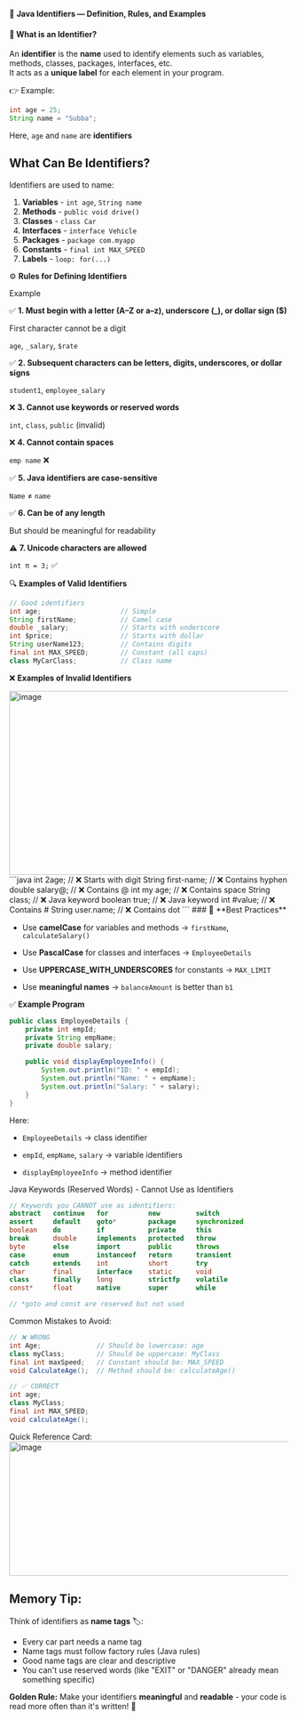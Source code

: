 🧩 **Java Identifiers — Definition, Rules, and Examples**
#### 🔹 **What is an Identifier?**

An **identifier** is the **name** used to identify elements such as variables, methods, classes, packages, interfaces, etc.  
It acts as a **unique label** for each element in your program.

👉 Example:
```java
int age = 25;
String name = "Subba";
```
Here, `age` and `name` are **identifiers**

## **What Can Be Identifiers?**

Identifiers are used to name:

1.  **Variables** - `int age`, `String name`
2.  **Methods** - `public void drive()`
3.  **Classes** - `class Car`
4.  **Interfaces** - `interface Vehicle`
5.  **Packages** - `package com.myapp`
6.  **Constants** - `final int MAX_SPEED`
7.  **Labels** - `loop: for(...)`

⚙️ **Rules for Defining Identifiers**

Example

✅ **1. Must begin with a letter (A–Z or a–z), underscore (_), or dollar sign ($)**

First character cannot be a digit

`age`, `_salary`, `$rate`

✅ **2. Subsequent characters can be letters, digits, underscores, or dollar signs**

`student1`, `employee_salary`

❌ **3. Cannot use keywords or reserved words**

`int`, `class`, `public` (invalid)

❌ **4. Cannot contain spaces**

`emp name` ❌

✅ **5. Java identifiers are case-sensitive**

`Name` ≠ `name`

✅ **6. Can be of any length**

But should be meaningful for readability

⚠️ **7. Unicode characters are allowed**

`int π = 3;` ✅

🔍 **Examples of Valid Identifiers**

```java
// Good identifiers
int age;                    // Simple
String firstName;           // Camel case
double _salary;             // Starts with underscore
int $price;                 // Starts with dollar
String userName123;         // Contains digits
final int MAX_SPEED;        // Constant (all caps)
class MyCarClass;           // Class name
```
❌ **Examples of Invalid Identifiers**

<img width="687" height="331" alt="image" src="https://github.com/user-attachments/assets/2d0e5070-6804-413c-8c46-47333280169c" />
```java
int 2age;              // ❌ Starts with digit
String first-name;     // ❌ Contains hyphen
double salary@;        // ❌ Contains @
int my age;            // ❌ Contains space
String class;          // ❌ Java keyword
boolean true;          // ❌ Java keyword
int #value;            // ❌ Contains #
String user.name;      // ❌ Contains dot
```
### 🧩 **Best Practices**

-   Use **camelCase** for variables and methods → `firstName`, `calculateSalary()`
    
-   Use **PascalCase** for classes and interfaces → `EmployeeDetails`
    
-   Use **UPPERCASE_WITH_UNDERSCORES** for constants → `MAX_LIMIT`
    
-   Use **meaningful names** → `balanceAmount` is better than `b1`

✅ **Example Program**
```java
public class EmployeeDetails {
    private int empId;
    private String empName;
    private double salary;

    public void displayEmployeeInfo() {
        System.out.println("ID: " + empId);
        System.out.println("Name: " + empName);
        System.out.println("Salary: " + salary);
    }
}
```
Here:

-   `EmployeeDetails` → class identifier
    
-   `empId`, `empName`, `salary` → variable identifiers
    
-   `displayEmployeeInfo` → method identifier


Java Keywords (Reserved Words) - Cannot Use as Identifiers
```java
// Keywords you CANNOT use as identifiers:
abstract   continue   for          new         switch
assert     default    goto*        package     synchronized
boolean    do         if           private     this
break      double     implements   protected   throw
byte       else       import       public      throws
case       enum       instanceof   return      transient
catch      extends    int          short       try
char       final      interface    static      void
class      finally    long         strictfp    volatile
const*     float      native       super       while

// *goto and const are reserved but not used
```
Common Mistakes to Avoid:
```java
// ❌ WRONG
int Age;              // Should be lowercase: age
class myClass;        // Should be uppercase: MyClass
final int maxSpeed;   // Constant should be: MAX_SPEED
void CalculateAge();  // Method should be: calculateAge()

// ✅ CORRECT
int age;
class MyClass;
final int MAX_SPEED;
void calculateAge();
```
Quick Reference Card:
<img width="870" height="242" alt="image" src="https://github.com/user-attachments/assets/9ce092bb-46ef-40b7-afd4-18185273a1de" />

## **Memory Tip:**

Think of identifiers as **name tags** 🏷️:

-   Every car part needs a name tag
-   Name tags must follow factory rules (Java rules)
-   Good name tags are clear and descriptive
-   You can't use reserved words (like "EXIT" or "DANGER" already mean something specific)

**Golden Rule:** Make your identifiers **meaningful** and **readable** - your code is read more often than it's written! 📖




